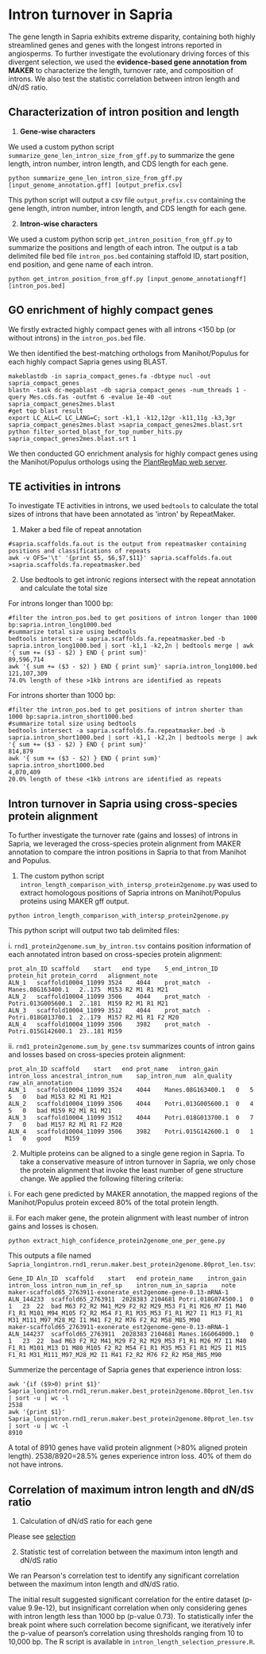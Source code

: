 # Intron turnover in Sapria
The gene length in Sapria exhibits extreme disparity, containing both highly streamlined genes and genes with the longest introns reported in angiosperms. To further investigate the evolutionary driving forces of this divergent selection, we used the **evidence-based gene annotation from MAKER** to characterize the length, turnover rate, and composition of introns. We also test the statistic correlation between intron length and dN/dS ratio.

## Characterization of intron position and length
1. **Gene-wise characters**

We used a custom python script `summarize_gene_len_intron_size_from_gff.py` to summarize the gene length, intron number, intron length, and CDS length for each gene.
```
python summarize_gene_len_intron_size_from_gff.py [input_genome_annotation.gff] [output_prefix.csv]
```
This python script will output a csv file `output_prefix.csv` containing the gene length, intron number, intron length, and CDS length for each gene. 


2. **Intron-wise characters**

We used a custom python scrip `get_intron_position_from_gff.py` to summarize the positions and length of each intron. The output is a tab delimited file bed file `intron_pos.bed` containing staffold ID, start position, end position, and gene name of each intron.

```
python get_intron_position_from_gff.py [input_genome_annotationgff] [intron_pos.bed]
```
## GO enrichment of highly compact genes
We firstly extracted highly compact genes with all introns <150 bp (or without introns) in the `intron_pos.bed` file.

We then identified the best-matching orthologs from Manihot/Populus for each highly compact Sapria genes using BLAST.
```
makeblastdb -in sapria_compact_genes.fa -dbtype nucl -out sapria_compact_genes
blastn -task dc-megablast -db sapria_compact_genes -num_threads 1 -query Mes.cds.fas -outfmt 6 -evalue 1e-40 -out sapria_compact_genes2mes.blast
#get top blast result
export LC_ALL=C LC_LANG=C; sort -k1,1 -k12,12gr -k11,11g -k3,3gr sapria_compact_genes2mes.blast >sapria_compact_genes2mes.blast.srt
python filter_sorted_blast_for_top_number_hits.py sapria_compact_genes2mes.blast.srt 1
```
We then conducted GO enrichment analysis for highly compact genes using the Manihot/Populus orthologs using the [PlantRegMap web server](http://plantregmap.cbi.pku.edu.cn/go.php).

## TE activities in introns
To investigate TE activities in introns, we used `bedtools` to calculate the total sizes of introns that have been annotated as 'intron' by RepeatMaker. 
1. Maker a bed file of repeat annotation
```
#sapria.scaffolds.fa.out is the output from repeatmasker containing positions and classifications of repeats
awk -v OFS='\t' '{print $5, $6,$7,$11}' sapria.scaffolds.fa.out >sapria.scaffolds.fa.repeatmasker.bed
```
2. Use bedtools to get intronic regions intersect with the repeat annotation and calculate the total size

For introns longer than 1000 bp:

```
#filter the intron_pos.bed to get positions of intron longer than 1000 bp:sapria.intron_long1000.bed
#summarize total size using bedtools
bedtools intersect -a sapria.scaffolds.fa.repeatmasker.bed -b sapria.intron_long1000.bed | sort -k1,1 -k2,2n | bedtools merge | awk '{ sum += ($3 - $2) } END { print sum}'
89,596,714
awk '{ sum += ($3 - $2) } END { print sum}' sapria.intron_long1000.bed
121,107,309
74.0% length of these >1kb introns are identified as repeats

```

For introns shorter than 1000 bp:

```
#filter the intron_pos.bed to get positions of intron shorter than 1000 bp:sapria.intron_short1000.bed
#summarize total size using bedtools
bedtools intersect -a sapria.scaffolds.fa.repeatmasker.bed -b sapria.intron_short1000.bed | sort -k1,1 -k2,2n | bedtools merge | awk '{ sum += ($3 - $2) } END { print sum}'
814,879
awk '{ sum += ($3 - $2) } END { print sum}' sapria.intron_short1000.bed
4,070,409
20.0% length of these <1kb introns are identified as repeats
```

## Intron turnover in Sapria using cross-species protein alignment

To further investigate the turnover rate (gains and losses) of introns in Sapria, we leveraged the cross-species protein alignment from MAKER annotation to compare the intron positions in Sapria to that from Manihot and Populus.

1. The custom python script `intron_length_comparison_with_intersp_protein2genome.py` was used to extract homologous positions of Sapria introns on Manihot/Populus proteins using MAKER gff output.

```
python intron_length_comparison_with_intersp_protein2genome.py
```
This python script will output two tab delimited files:

i. `rnd1_protein2genome.sum_by_intron.tsv` contains position information of each annotated intron based on cross-species protein alignment:

```
prot_aln_ID	scaffold	start	end	type	5_end_intron_ID	protein_hit	protein_corrd	alignment_note
ALN_1	scaffold10004_11099	3524	4044	prot_match	-	Manes.08G163400.1	2..175	M153 R2 M1 R1 M21
ALN_2	scaffold10004_11099	3506	4044	prot_match	-	Potri.013G005600.1	2..181	M159 R2 M1 R1 M21
ALN_3	scaffold10004_11099	3512	4044	prot_match	-	Potri.018G013700.1	2..179	M157 R2 M1 R1 F2 M20
ALN_4	scaffold10004_11099	3506	3982	prot_match	-	Potri.015G142600.1	23..181	M159

```

ii. `rnd1_protein2genome.sum_by_gene.tsv` summarizes counts of intron gains and losses based on cross-species protein alignment:

```
prot_aln_ID	scaffold	start	end	prot_name	intron_gain	intron_loss	ancestral_intron_num	sap_intron_num	aln_quality	raw_aln_annotation
ALN_1	scaffold10004_11099	3524	4044	Manes.08G163400.1	0	5	5	0	bad	M153 R2 M1 R1 M21
ALN_2	scaffold10004_11099	3506	4044	Potri.013G005600.1	0	4	5	0	bad	M159 R2 M1 R1 M21
ALN_3	scaffold10004_11099	3512	4044	Potri.018G013700.1	0	7	7	0	bad	M157 R2 M1 R1 F2 M20
ALN_4	scaffold10004_11099	3506	3982	Potri.015G142600.1	0	1	1	0	good	M159
```

2. Multiple proteins can be aligned to a single gene region in Sapria. To take a conservative measure of intron turnover in Sapria, we only chose the protein alignment that invoke the least number of gene structure change. We applied the following filtering criteria:

i. For each gene predicted by MAKER annotation, the mapped regions of the Manihot/Populus protein exceed 80% of the total protein length. 

ii. For each maker gene, the protein alignment with least number of intron gains and losses is chosen. 

```
python extract_high_confidence_protein2genome_one_per_gene.py
```

This outputs a file named `Sapria_longintron.rnd1_rerun.maker.best_protein2genome.80prot_len.tsv`:
```
Gene_ID	Aln_ID	scaffold	start	end	protein_name	intron_gain	intron_loss	intron_num_in_ref_sp	intron_num_in_sapria	note
maker-scaffold65_2763911-exonerate_est2genome-gene-0.13-mRNA-1	ALN_144233	scaffold65_2763911	2028383	2104681	Potri.018G074500.1	0	1	23	22	bad	M63 F2_R2 M41_M29 F2_R2 M29_M53 F1_R1 M26_M7 I1 M40 F1_R1 M101_M94_M105 F2_R2 M54 F1_R1 M35_M53 F1_R1 M27 I1 M13 F1_R1 M31_M111_M97_M28_M2 I1 M41 F2_R2 M76 F2_R2 M58_M85_M90
maker-scaffold65_2763911-exonerate_est2genome-gene-0.13-mRNA-1	ALN_144237	scaffold65_2763911	2028383	2104681	Manes.16G064000.1	0	1	23	22	bad	M63 F2_R2 M41_M29 F2_R2 M29_M53 F1_R1 M26_M7 I1 M40 F1_R1 M101_M13 D1 M80_M105 F2_R2 M54 F1_R1 M35_M53 F1_R1 M25 I1 M15 F1_R1 M31_M111_M97_M28_M2 I1 M41 F2_R2 M76 F2_R2 M58_M85_M90

```

Summerize the percentage of Sapria genes that experience intron loss:
```
awk '{if ($9>0) print $1}' Sapria_longintron.rnd1_rerun.maker.best_protein2genome.80prot_len.tsv | sort -u | wc -l
2538
awk '{print $1}' Sapria_longintron.rnd1_rerun.maker.best_protein2genome.80prot_len.tsv | sort -u | wc -l
8910
```
A total of 8910 genes have valid protein alignment (>80% aligned protein length). 2538/8920=28.5% genes experience intron loss. 40% of them do not have introns. 

## Correlation of maximum intron length and dN/dS ratio
1. Calculation of dN/dS ratio for each gene

Please see [selection](../selection)

2. Statistic test of correlation between the maximum inton length and dN/dS ratio

We ran Pearson's correlation test to identify any significant correlation between the maximum inton length and dN/dS ratio. 

The initial result suggested significant correlation for the entire dataset (p-value 9.9e-12), but insignificant correlation when only considering genes with intron length less than 1000 bp (p-value 0.73). To statistically infer the break point where such correlation become significant, we iteratively infer the p-value of pearson’s correlation using thresholds ranging from 10 to 10,000 bp. The R script is available in `intron_length_selection_pressure.R`.


